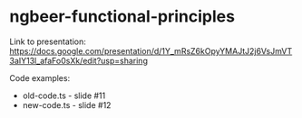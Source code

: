 # ngbeer-functional-principles

Link to presentation: https://docs.google.com/presentation/d/1Y_mRsZ6kOpyYMAJtJ2j6VsJmVT3aIY13l_afaFo0sXk/edit?usp=sharing

Code examples:
- old-code.ts - slide #11
- new-code.ts - slide #12

